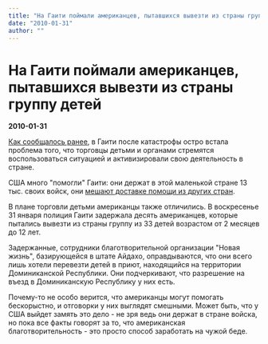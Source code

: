 ```yaml
---
title: "На Гаити поймали американцев, пытавшихся вывезти из страны группу детей"
date: "2010-01-31"
author: ""
---
```


# На Гаити поймали американцев, пытавшихся вывезти из страны группу детей

**2010-01-31** 

[Как сообщалось ранее](/1872.html), в Гаити после катастрофы остро встала проблема того, что торговцы детьми и органами стремятся воспользоваться ситуацией и активизировали свою деятельность в стране.

США много "помогли" Гаити: они держат в этой маленькой стране 13 тыс. своих войск, они [мешают доставке помощи из других стран](/1840.html).

В плане торговли детьми американцы также отличились. В воскресенье 31 января полиция Гаити задержала десять американцев, которые пытались вывезти из страны группу из 33 детей возрастом от 2 месяцев до 12 лет.

Задержанные, сотрудники благотворительной организации "Новая жизнь", базирующейся в штате Айдахо, оправдываются, что они всего лишь хотели перевезти детей в приют, находящийся на территории Доминиканской Республики. Они подчеркивают, что разрешение на въезд в Доминиканскую Республику у них есть.

Почему-то не особо верится, что американцы могут помогать бескорыстно, и отговорки у них выглядят смешными. Может быть, что у США выйдет замять это дело - не зря ведь они держат в стране войска, но пока все факты говорят за то, что американская благотворительность - это просто способ заработать на чужой беде.